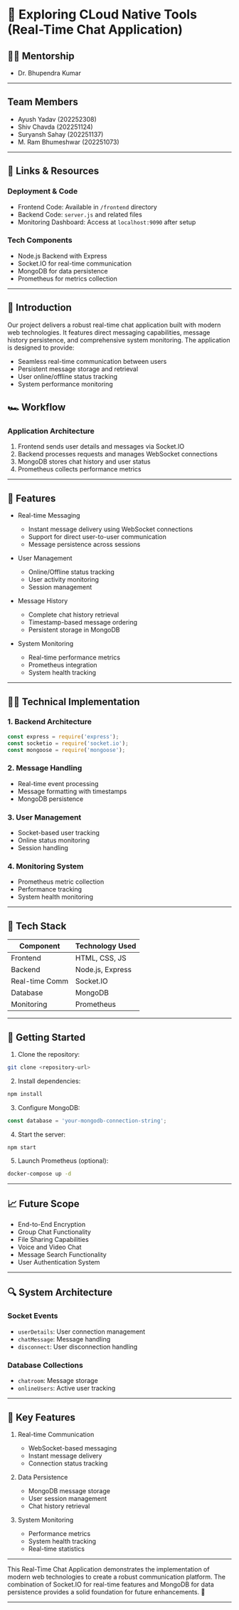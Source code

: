 # 💬 Exploring CLoud Native Tools (Real-Time Chat Application)

## 👩‍🏫 Mentorship

- Dr. Bhupendra Kumar

---

## Team Members

- Ayush Yadav (202252308)
- Shiv Chavda (202251124)
- Suryansh Sahay (202251137)
- M. Ram Bhumeshwar (202251073)

---

## 🔗 Links & Resources

### Deployment & Code

- Frontend Code: Available in `/frontend` directory
- Backend Code: `server.js` and related files
- Monitoring Dashboard: Access at `localhost:9090` after setup

### Tech Components

- Node.js Backend with Express
- Socket.IO for real-time communication
- MongoDB for data persistence
- Prometheus for metrics collection

---

## 📖 Introduction

Our project delivers a robust real-time chat application built with modern web technologies. It features direct messaging capabilities, message history persistence, and comprehensive system monitoring. The application is designed to provide:

- Seamless real-time communication between users
- Persistent message storage and retrieval
- User online/offline status tracking
- System performance monitoring

## 🏎 Workflow

### Application Architecture

1. Frontend sends user details and messages via Socket.IO
2. Backend processes requests and manages WebSocket connections
3. MongoDB stores chat history and user status
4. Prometheus collects performance metrics

---

## 🌟 Features

- Real-time Messaging
  - Instant message delivery using WebSocket connections
  - Support for direct user-to-user communication
  - Message persistence across sessions

- User Management
  - Online/Offline status tracking
  - User activity monitoring
  - Session management

- Message History
  - Complete chat history retrieval
  - Timestamp-based message ordering
  - Persistent storage in MongoDB

- System Monitoring
  - Real-time performance metrics
  - Prometheus integration
  - System health tracking

---

## 🧑‍💻 Technical Implementation

### 1. Backend Architecture

```javascript
const express = require('express');
const socketio = require('socket.io');
const mongoose = require('mongoose');
```

### 2. Message Handling

- Real-time event processing
- Message formatting with timestamps
- MongoDB persistence

### 3. User Management

- Socket-based user tracking
- Online status monitoring
- Session handling

### 4. Monitoring System

- Prometheus metric collection
- Performance tracking
- System health monitoring

---

## 🔧 Tech Stack

| Component          | Technology Used    |
|-------------------|-------------------|
| Frontend          | HTML, CSS, JS     |
| Backend           | Node.js, Express  |
| Real-time Comm    | Socket.IO         |
| Database          | MongoDB           |
| Monitoring        | Prometheus        |

---

## 🚀 Getting Started

1. Clone the repository:
```bash
git clone <repository-url>
```

2. Install dependencies:
```bash
npm install
```

3. Configure MongoDB:
```javascript
const database = 'your-mongodb-connection-string';
```

4. Start the server:
```bash
npm start
```

5. Launch Prometheus (optional):
```bash
docker-compose up -d
```

---

## 📈 Future Scope

- End-to-End Encryption
- Group Chat Functionality
- File Sharing Capabilities
- Voice and Video Chat
- Message Search Functionality
- User Authentication System

---

## 🔍 System Architecture

### Socket Events

- `userDetails`: User connection management
- `chatMessage`: Message handling
- `disconnect`: User disconnection handling

### Database Collections

- `chatroom`: Message storage
- `onlineUsers`: Active user tracking

---

## 🎯 Key Features

1. Real-time Communication
   - WebSocket-based messaging
   - Instant message delivery
   - Connection status tracking

2. Data Persistence
   - MongoDB message storage
   - User session management
   - Chat history retrieval

3. System Monitoring
   - Performance metrics
   - System health tracking
   - Real-time statistics

---

This Real-Time Chat Application demonstrates the implementation of modern web technologies to create a robust communication platform. The combination of Socket.IO for real-time features and MongoDB for data persistence provides a solid foundation for future enhancements. 🚀

---